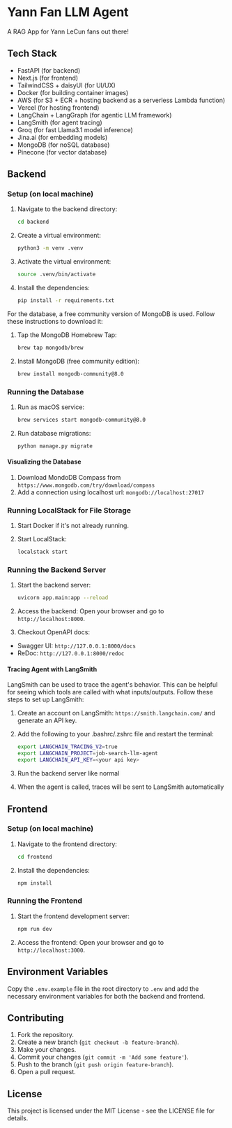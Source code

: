 # Yann Fan LLM Agent

A RAG App for Yann LeCun fans out there! 

## Tech Stack

* FastAPI (for backend)
* Next.js (for frontend)
* TailwindCSS + daisyUI (for UI/UX)
* Docker (for building container images)
* AWS (for S3 + ECR + hosting backend as a serverless Lambda function)
* Vercel (for hosting frontend)
* LangChain + LangGraph (for agentic LLM framework)
* LangSmith (for agent tracing)
* Groq (for fast Llama3.1 model inference)
* Jina.ai (for embedding models)
* MongoDB (for noSQL database)
* Pinecone (for vector database)

## Backend

### Setup (on local machine)

1. Navigate to the backend directory:
    ```sh
    cd backend
    ```

2. Create a virtual environment:
    ```sh
    python3 -m venv .venv
    ```

3. Activate the virtual environment:
    ```sh
    source .venv/bin/activate
    ```

4. Install the dependencies:
    ```sh
    pip install -r requirements.txt
    ```

For the database, a free community version of MongoDB is used. Follow these instructions to download it:

1. Tap the MongoDB Homebrew Tap:
    ```sh
    brew tap mongodb/brew
    ```

2. Install MongoDB (free community edition):
    ```sh
    brew install mongodb-community@8.0
    ```

### Running the Database

1. Run as macOS service:
    ```sh
    brew services start mongodb-community@8.0
    ```

2. Run database migrations:
    ```sh
    python manage.py migrate
    ```

#### Visualizing the Database

1. Download MondoDB Compass from `https://www.mongodb.com/try/download/compass`
2. Add a connection using localhost url: `mongodb://localhost:27017`

### Running LocalStack for File Storage

1. Start Docker if it's not already running.
2. Start LocalStack:

   ```sh
   localstack start
   ```

### Running the Backend Server

1. Start the backend server:
    ```sh
    uvicorn app.main:app --reload
    ```

2. Access the backend: Open your browser and go to `http://localhost:8000`.

3. Checkout OpenAPI docs:
* Swagger UI: `http://127.0.0.1:8000/docs`
* ReDoc: `http://127.0.0.1:8000/redoc`


#### Tracing Agent with LangSmith

LangSmith can be used to trace the agent's behavior. This can be helpful for seeing which tools are called with what inputs/outputs.
Follow these steps to set up LangSmith:

1. Create an account on LangSmith: `https://smith.langchain.com/` and generate an API key.
2. Add the following to your .bashrc/.zshrc file and restart the terminal:

    ```sh
    export LANGCHAIN_TRACING_V2=true
    export LANGCHAIN_PROJECT=job-search-llm-agent
    export LANGCHAIN_API_KEY=<your api key>
    ```

3. Run the backend server like normal
4. When the agent is called, traces will be sent to LangSmith automatically

## Frontend

### Setup (on local machine)

1. Navigate to the frontend directory:
    ```sh
    cd frontend
    ```

2. Install the dependencies:
    ```sh
    npm install
    ```

### Running the Frontend

1. Start the frontend development server:
    ```sh
    npm run dev
    ```

2. Access the frontend: Open your browser and go to `http://localhost:3000`.


## Environment Variables

Copy the `.env.example` file in the root directory to `.env` and add the necessary environment variables for both the backend and frontend.

## Contributing

1. Fork the repository.
2. Create a new branch (`git checkout -b feature-branch`).
3. Make your changes.
4. Commit your changes (`git commit -m 'Add some feature'`).
5. Push to the branch (`git push origin feature-branch`).
6. Open a pull request.

## License

This project is licensed under the MIT License - see the LICENSE file for details.